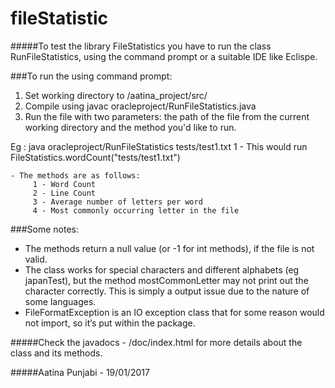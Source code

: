 # fileStatistic
#####To test the library FileStatistics you have to run the class RunFileStatistics, using the command prompt or a suitable IDE like Eclispe. 

###To run the using command prompt: 

1. Set working directory to /aatina_project/src/
2. Compile using javac oracleproject/RunFileStatistics.java
3. Run the file with two parameters: the path of the file from the current working directory and the method you'd like to run.

Eg :	java oracleproject/RunFileStatistics tests/test1.txt 1 - This would run FileStatistics.wordCount("tests/test1.txt")

	- The methods are as follows: 
		 1 - Word Count
 		 2 - Line Count
 		 3 - Average number of letters per word
	 	 4 - Most commonly occurring letter in the file

###Some notes:
  - The methods return a null value (or -1 for int methods), if the file is not valid.
  - The class works for special characters and different alphabets (eg japanTest), but the method mostCommonLetter may not print out the character correctly. This is simply a output issue due to the nature of some languages.
  - FileFormatException is an IO exception class that for some reason would not import, so it’s put within the package.

#####Check the javadocs - /doc/index.html for more details about the class and its methods.

#####Aatina Punjabi  - 19/01/2017
